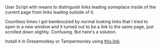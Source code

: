 User Script with means to distinguish links leading someplace inside of the current page from links leading outside of it. 

Countless times I got bamboozled by normal looking links that I tried to open in a new window and it turned out to be a link to the same page, just scrolled down slightly. Confusing. But here's a solution. 

Install it in Gresemonkey or Tampermonley using [this link](https://github.com/tsurrdurr/UserScriptSamePageLinkHighlighter/raw/master/script.user.js)

